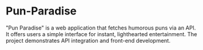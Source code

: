 # Pun-Paradise
"Pun Paradise" is a web application that fetches humorous puns via an API. It offers users a simple interface for instant, lighthearted entertainment. The project demonstrates API integration and front-end development.
